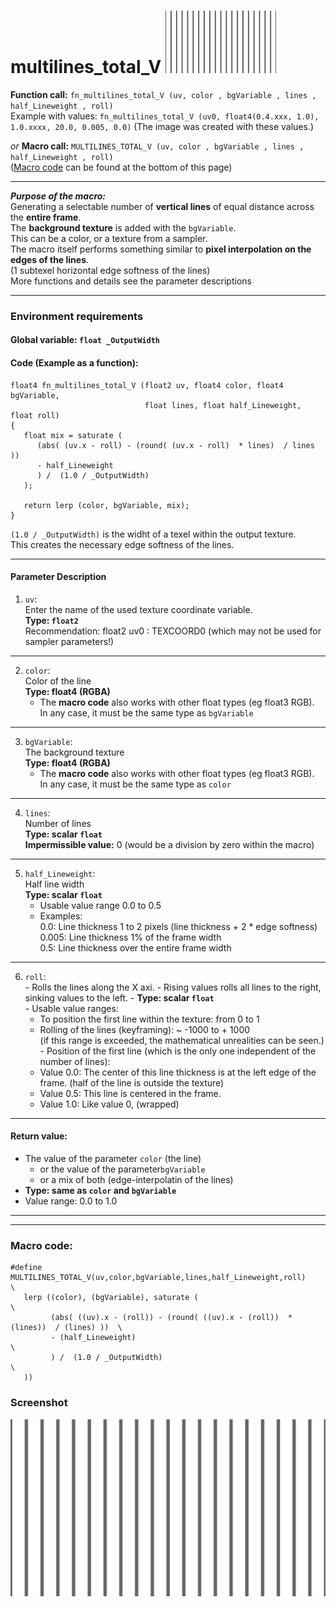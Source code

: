 # multilines_total_V         [![](images/multilines_total_V-thumbnail.png)](images/multilines_total_V.png)

**Function call:** `fn_multilines_total_V (uv, color , bgVariable , lines , half_Lineweight , roll)`  
Example with values: `fn_multilines_total_V (uv0, float4(0.4.xxx, 1.0), 1.0.xxxx, 20.0, 0.005, 0.0)`
(The image was created with these values.)  

*or* **Macro call:** `MULTILINES_TOTAL_V (uv, color , bgVariable , lines , half_Lineweight , roll)`  
  ([Macro code](#macro-code) can be found at the bottom of this page)

---

***Purpose of the macro:***  
Generating a selectable number of **vertical lines** of equal distance across the **entire frame**.  
The **background texture** is added with the `bgVariable`.  
This can be a color, or a texture from a sampler.  
The macro itself performs something similar to **pixel interpolation on the edges of the lines**.  
(1 subtexel horizontal edge softness of the lines)  
More functions and details see the parameter descriptions  

---

### Environment requirements

#### Global variable:  `float _OutputWidth`

#### Code (Example as a function):
```` Code
float4 fn_multilines_total_V (float2 uv, float4 color, float4 bgVariable, 
                              float lines, float half_Lineweight, float roll)
{ 
   float mix = saturate (
      (abs( (uv.x - roll) - (round( (uv.x - roll)  * lines)  / lines ))
      - half_Lineweight
      ) /  (1.0 / _OutputWidth)
   );
  
   return lerp (color, bgVariable, mix);
}
````   
`(1.0 / _OutputWidth)` is the widht of a texel within the output texture.  
This creates the necessary edge softness of the lines.  

---

#### Parameter Description  
  
   1. `uv`:  
     Enter the name of the used texture coordinate variable.  
     **Type: `float2`**  
     Recommendation: float2 uv0 : TEXCOORD0   (which may not be used for sampler parameters!)


---
  
   2. `color`:  
     Color of the line  
     **Type: float4 (RGBA)**  
        - The **macro code** also works with other float types (eg float3 RGB).  
          In any case, it must be the same type as `bgVariable`  
  
---

   3. `bgVariable`:  
     The background texture  
     **Type: float4 (RGBA)**  
        - The **macro code** also works with other float types (eg float3 RGB).  
          In any case, it must be the same type as `color`  
       
---

   4. `lines`:  
     Number of lines  
     **Type: scalar `float`**  
     **Impermissible value:** 0 (would be a division by zero within the macro)

---

   5. `half_Lineweight`:  
     Half line width  
     **Type: scalar `float`**  
       - Usable value range 0.0 to 0.5  
       - Examples:  
         0.0:  Line thickness 1 to 2 pixels  (line thickness + 2 * edge softness)  
         0.005: Line thickness 1% of the frame width  
         0.5:  Line thickness over the entire frame width  
         
---
   
   6. `roll`:  
     - Rolls the lines along the X axi.
     - Rising values rolls all lines to the right, sinking values to the left.
     - **Type: scalar `float`**  
     - Usable value ranges:  
       - To position the first line within the texture: from 0 to 1  
       - Rolling of the lines (keyframing): ~ -1000 to + 1000  
         (if this range is exceeded, the mathematical unrealities can be seen.)  
     - Position of the first line (which is the only one independent of the number of lines): 
       - Value 0.0: The center of this line thickness is at the left edge of the frame. (half of the line is outside the texture)   
       - Value 0.5: This line is centered in the frame.  
       - Value 1.0: Like value 0, (wrapped)  




---

 #### Return value:
   - The value of the parameter `color` (the line)  
     - or the value of the parameter`bgVariable`  
     - or a mix of both (edge-interpolatin of the lines)  
   - **Type: same as `color` and `bgVariable`**    
   - Value range: 0.0 to 1.0  

 
---
---


### Macro code:

```` Code
#define MULTILINES_TOTAL_V(uv,color,bgVariable,lines,half_Lineweight,roll)              \
   lerp ((color), (bgVariable), saturate (                                              \
         (abs( ((uv).x - (roll)) - (round( ((uv).x - (roll))  * (lines))  / (lines) ))  \
         - (half_Lineweight)                                                            \
         ) /  (1.0 / _OutputWidth)                                                      \
   ))
````   

### Screenshot  
![](images/multilines_total_V.png)
